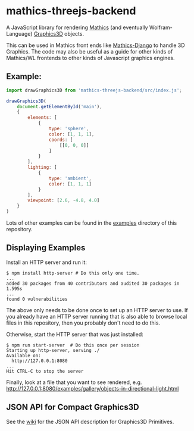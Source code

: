 # mathics-threejs-backend

A JavaScript library for rendering [Mathics](https://mathics.org) (and eventually Wolfram-Language) [Graphics3D](https://reference.wolfram.com/language/ref/Graphics3D.html) objects.

This can be used in Mathics front ends like [Mathics-Django](https://pypi.org/project/Mathics-Django/) to handle 3D Graphics. The code may also be useful as a guide for other kinds of Mathics/WL frontends to other kinds of Javascript graphics engines.

## Example:
```js
import drawGraphics3D from 'mathics-threejs-backend/src/index.js';

drawGraphics3D(
    document.getElementById('main'),
    {
        elements: [
            {
                type: 'sphere',
                color: [1, 1, 1],
                coords: [
                    [[0, 0, 0]]
                ]
            }
        ],
        lighting: [
            {
                type: 'ambient',
                color: [1, 1, 1]
            }
        ],
        viewpoint: [2.6, -4.8, 4.0]
    }
)
```

Lots of other examples can be found in the [examples](https://github.com/Mathics3/mathics-threejs-backend/tree/master/examples) directory of this repository.

## Displaying Examples
Install an HTTP server and run it:

```console
$ npm install http-server # Do this only one time.
...
added 30 packages from 40 contributors and audited 30 packages in 1.595s
...
found 0 vulnerabilities
```

The above only needs to be done once to set up an HTTP server to use. If you already have an HTTP server running that is also able to browse local files in this repository, then you probably don't need to do this.

Otherwise, start the HTTP server that was just installed:

```console
$ npm run start-server  # Do this once per session
Starting up http-server, serving ./
Available on:
  http://127.0.0.1:8080
...
Hit CTRL-C to stop the server
```

Finally, look at a file that you want to see rendered, e.g. http://127.0.0.1:8080/examples/gallery/objects-in-directional-light.html

## JSON API for Compact Graphics3D

See the [wiki](https://github.com/Mathics3/mathics-threejs-backend/wiki) for the JSON API description for Graphics3D Primitives.
